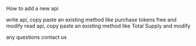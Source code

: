 How to add a new api

write api, copy paste an existing method like purchase tokens free and modify
read api, copy paste an existing method like Total Supply and modify

any questions contact us